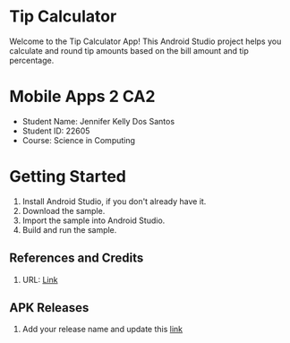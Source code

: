 # Tip Calculator

Welcome to the Tip Calculator App! This Android Studio 
project helps you calculate and round tip amounts based on 
the bill amount and tip percentage.


# Mobile Apps 2 CA2

- Student Name: Jennifer Kelly Dos Santos
- Student ID: 22605
- Course: Science in Computing

# Getting Started

1. Install Android Studio, if you don't already have it.
2. Download the sample.
3. Import the sample into Android Studio.
4. Build and run the sample.

## References and Credits

1.  URL: [Link](https://developer.android.com/codelabs/basic-android-compose-calculate-tip#0)

## APK Releases

1. Add your release name and update this [link](https://github.com/jenniferksantos/Tip-Calculator)